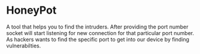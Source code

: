 # HoneyPot
A tool that helps you to find the intruders. After providing the port number socket will start listening for new connection for that particular port number. As hackers wants to find the specific port to get into our device by finding vulnerabilties.
